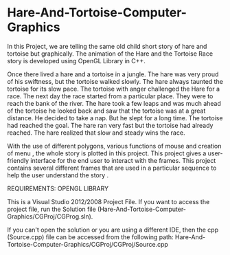 # Hare-And-Tortoise-Computer-Graphics
In this Project, we are telling the same old child short story of hare and tortoise but graphically. The animation of the Hare and the Tortoise Race story is developed using OpenGL Library in C++.

Once there lived a hare and a tortoise in a jungle. The hare was very proud of his swiftness, but the tortoise walked slowly. The hare always taunted the tortoise for its slow pace. The tortoise with anger challenged the Hare for a race. The next day the race started from a particular place. They were to reach the bank of the river. The hare took a few leaps and was much ahead of the tortoise he looked back and saw that the tortoise was at a great distance. He decided to take a nap. But he slept for a long time. The tortoise had reached the goal. The hare ran very fast but the tortoise had already reached. The hare realized that slow and steady wins the race.

With the use of different polygons, various functions of mouse and creation of menu , the whole story is plotted in this project. This project gives a user-friendly interface for the end user to interact with the frames. This project contains several different frames that are used in a particular sequence to help the user understand the story .

REQUIREMENTS: OPENGL LIBRARY

This is a Visual Studio 2012/2008 Project File. If you want to access the project file, run the Solution file (Hare-And-Tortoise-Computer-Graphics/CGProj/CGProg.sln). 

If you can't open the solution or you are using a different IDE, then the cpp (Source.cpp) file can be accessed from the following path:
Hare-And-Tortoise-Computer-Graphics/CGProj/CGProj/Source.cpp
